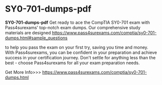# SY0-701-dumps-pdf
**SY0-701-dumps-pdf** Get ready to ace the CompTIA SY0-701 exam with Pass4surexams' top-notch exam dumps. Our comprehensive study materials are designed https://www.pass4surexams.com/comptia/sy0-701-dumps.html#sample_questions

to help you pass the exam on your first try, saving you time and money. With Pass4surexams, you can be confident in your preparation and achieve success in your certification journey. Don't settle for anything less than the best - choose Pass4surexams for all your exam preparation needs.

Get More Info>>> https://www.pass4surexams.com/comptia/sy0-701-dumps.html
